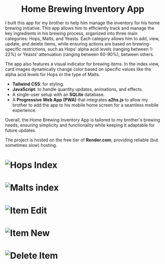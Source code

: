 <h1 align="center">
  Home Brewing Inventory App
</h1>

I built this app for my brother to help him manage the inventory for his home brewing initiative. This app allows him to efficiently track and manage the key ingredients in his brewing process, organized into three main categories: Hops, Malts, and Yeasts. Each category allows him to add, view, update, and delete items, while ensuring actions are based on brewing-specific restrictions, such as Hops' alpha acid levels (ranging between 1-22%) or Yeasts' attenuation (ranging between 60-90%), between others.

The app also features a visual indicator for brewing items. In the index view, card images dynamically change color based on specific values like the alpha acid levels for Hops or the type of Malts.

- **Tailwind CSS**: for styling.
- **JavaScript**: to handle quantity updates, animations, and effects.
- A single-user setup with an **SQLite** database.
- A **Progressive Web App (PWA)** that integrates **a2hs.js** to allow my brother to add the app to his mobile home screen for a seamless mobile experience.

Overall, the Home Brewing Inventory App is tailored to my brother's brewing needs, ensuring simplicity and functionality while keeping it adaptable for future updates.

The project is hosted on the free tier of **Render.com**, providing reliable (but sometimes slow) hosting.

# ![Hops Index](https://github.com/user-attachments/assets/7e5c9673-69f7-4d73-8843-69e7c90b9629)

# ![Malts index](https://github.com/user-attachments/assets/13913f7e-3e94-46bd-9261-2f897709e6df)

# ![Item Edit](https://github.com/user-attachments/assets/0207e118-2bb2-4a94-8c4d-5bc3178e04b4)

# ![Item New](https://github.com/user-attachments/assets/20cfb121-431b-43e0-bd92-31242774d93d)

# ![Delete Item](https://github.com/user-attachments/assets/75cbfaea-8344-4e3c-8bc3-8adef754cd62)
